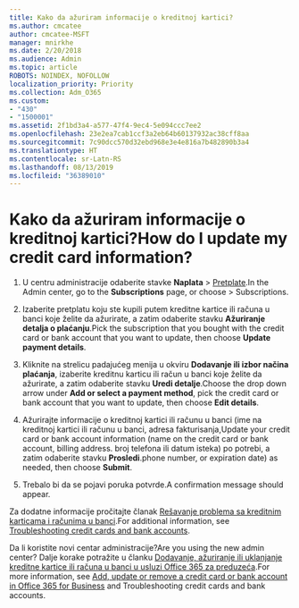 ```yaml
---
title: Kako da ažuriram informacije o kreditnoj kartici?
ms.author: cmcatee
author: cmcatee-MSFT
manager: mnirkhe
ms.date: 2/20/2018
ms.audience: Admin
ms.topic: article
ROBOTS: NOINDEX, NOFOLLOW
localization_priority: Priority
ms.collection: Adm_O365
ms.custom:
- "430"
- "1500001"
ms.assetid: 2f1bd3a4-a577-47f4-9ec4-5e094ccc7ee2
ms.openlocfilehash: 23e2ea7cab1ccf3a2eb64b60137932ac38cff8aa
ms.sourcegitcommit: 7c90dcc570d32ebd968e3e4e816a7b482890b3a4
ms.translationtype: HT
ms.contentlocale: sr-Latn-RS
ms.lasthandoff: 08/13/2019
ms.locfileid: "36389010"
---
```

# <a name="how-do-i-update-my-credit-card-information"></a><span data-ttu-id="49627-102">Kako da ažuriram informacije o kreditnoj kartici?</span><span class="sxs-lookup"><span data-stu-id="49627-102">How do I update my credit card information?</span></span>

1. <span data-ttu-id="49627-103">U centru administracije odaberite stavke **Naplata** \> [Pretplate](https://go.microsoft.com/fwlink/p/?linkid=842054).</span><span class="sxs-lookup"><span data-stu-id="49627-103">In the Admin center, go to the **Subscriptions** page, or choose \> [](https://go.microsoft.com/fwlink/p/?linkid=842054) Subscriptions.</span></span>

2. <span data-ttu-id="49627-104">Izaberite pretplatu koju ste kupili putem kreditne kartice ili računa u banci koje želite da ažurirate, a zatim odaberite stavku **Ažuriranje detalja o plaćanju**.</span><span class="sxs-lookup"><span data-stu-id="49627-104">Pick the subscription that you bought with the credit card or bank account that you want to update, then choose **Update payment details**.</span></span>

3. <span data-ttu-id="49627-105">Kliknite na strelicu padajućeg menija u okviru **Dodavanje ili izbor načina plaćanja**, izaberite kreditnu karticu ili račun u banci koje želite da ažurirate, a zatim odaberite stavku **Uredi detalje**.</span><span class="sxs-lookup"><span data-stu-id="49627-105">Choose the drop down arrow under **Add or select a payment method**, pick the credit card or bank account that you want to update, then choose **Edit details**.</span></span>

4. <span data-ttu-id="49627-106">Ažurirajte informacije o kreditnoj kartici ili računu u banci (ime na kreditnoj kartici ili računu u banci, adresa fakturisanja,</span><span class="sxs-lookup"><span data-stu-id="49627-106">Update your credit card or bank account information (name on the credit card or bank account, billing address.</span></span> <span data-ttu-id="49627-107">broj telefona ili datum isteka) po potrebi, a zatim odaberite stavku **Prosledi**.</span><span class="sxs-lookup"><span data-stu-id="49627-107">phone number, or expiration date) as needed, then choose **Submit**.</span></span>

5. <span data-ttu-id="49627-108">Trebalo bi da se pojavi poruka potvrde.</span><span class="sxs-lookup"><span data-stu-id="49627-108">A confirmation message should appear.</span></span>

<span data-ttu-id="49627-109">Za dodatne informacije pročitajte članak [Rešavanje problema sa kreditnim karticama i računima u banci](https://docs.microsoft.com/sr-latn-RS/office365/admin/subscriptions-and-billing/add-update-or-remove-credit-card-or-bank-account#troubleshooting-credit-cards-and-bank-accounts).</span><span class="sxs-lookup"><span data-stu-id="49627-109">For additional information, see [Troubleshooting credit cards and bank accounts](https://docs.microsoft.com/en-us/office365/admin/subscriptions-and-billing/add-update-or-remove-credit-card-or-bank-account#troubleshooting-credit-cards-and-bank-accounts).</span></span>

<span data-ttu-id="49627-110">Da li koristite novi centar administracije?</span><span class="sxs-lookup"><span data-stu-id="49627-110">Are you using the new admin center?</span></span> <span data-ttu-id="49627-111">Dalje korake potražite u članku [Dodavanje, ažuriranje ili uklanjanje kreditne kartice ili računa u banci u usluzi Office 365 za preduzeća](https://docs.microsoft.com/sr-latn-RS/office365/admin/subscriptions-and-billing/add-update-or-remove-credit-card-or-bank-account).</span><span class="sxs-lookup"><span data-stu-id="49627-111">For more information, see [Add, update or remove a credit card or bank account in Office 365 for Business](https://docs.microsoft.com/en-us/office365/admin/subscriptions-and-billing/add-update-or-remove-credit-card-or-bank-account) and Troubleshooting credit cards and bank accounts.</span></span>